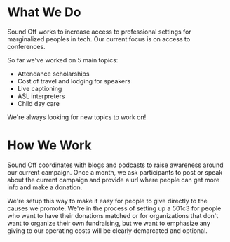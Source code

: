 # What We Do

Sound Off works to increase access to professional settings for marginalized peoples in tech. Our current focus is on access to conferences.

So far we've worked on 5 main topics:

* Attendance scholarships
* Cost of travel and lodging for speakers
* Live captioning
* ASL interpreters
* Child day care

We're always looking for new topics to work on!

# How We Work

Sound Off coordinates with blogs and podcasts to raise awareness around our current campaign. Once a month, we ask participants to post or speak about the current campaign and provide a url where people can get more info and make a donation.

We're setup this way to make it easy for people to give directly to the causes we promote. We're in the process of setting up a 501c3 for people who want to have their donations matched or for organizations that don't want to organize their own fundraising, but we want to emphasize any giving to our operating costs will be clearly demarcated and optional.

